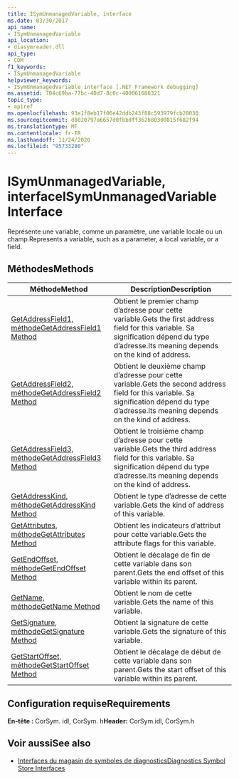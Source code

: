 ```yaml
---
title: ISymUnmanagedVariable, interface
ms.date: 03/30/2017
api_name:
- ISymUnmanagedVariable
api_location:
- diasymreader.dll
api_type:
- COM
f1_keywords:
- ISymUnmanagedVariable
helpviewer_keywords:
- ISymUnmanagedVariable interface [.NET Framework debugging]
ms.assetid: 704c69ba-77bc-40d7-8c0c-400061686321
topic_type:
- apiref
ms.openlocfilehash: 93e1f8eb17f06e42ddb243f88c593979fcb28030
ms.sourcegitcommit: d8020797a6657d0fbbdff362b80300815f682f94
ms.translationtype: MT
ms.contentlocale: fr-FR
ms.lasthandoff: 11/24/2020
ms.locfileid: "95733280"
---
```

# <a name="isymunmanagedvariable-interface"></a><span data-ttu-id="63b47-102">ISymUnmanagedVariable, interface</span><span class="sxs-lookup"><span data-stu-id="63b47-102">ISymUnmanagedVariable Interface</span></span>

<span data-ttu-id="63b47-103">Représente une variable, comme un paramètre, une variable locale ou un champ.</span><span class="sxs-lookup"><span data-stu-id="63b47-103">Represents a variable, such as a parameter, a local variable, or a field.</span></span>  
  
## <a name="methods"></a><span data-ttu-id="63b47-104">Méthodes</span><span class="sxs-lookup"><span data-stu-id="63b47-104">Methods</span></span>  
  
|<span data-ttu-id="63b47-105">Méthode</span><span class="sxs-lookup"><span data-stu-id="63b47-105">Method</span></span>|<span data-ttu-id="63b47-106">Description</span><span class="sxs-lookup"><span data-stu-id="63b47-106">Description</span></span>|  
|------------|-----------------|  
|[<span data-ttu-id="63b47-107">GetAddressField1, méthode</span><span class="sxs-lookup"><span data-stu-id="63b47-107">GetAddressField1 Method</span></span>](isymunmanagedvariable-getaddressfield1-method.md)|<span data-ttu-id="63b47-108">Obtient le premier champ d’adresse pour cette variable.</span><span class="sxs-lookup"><span data-stu-id="63b47-108">Gets the first address field for this variable.</span></span> <span data-ttu-id="63b47-109">Sa signification dépend du type d’adresse.</span><span class="sxs-lookup"><span data-stu-id="63b47-109">Its meaning depends on the kind of address.</span></span>|  
|[<span data-ttu-id="63b47-110">GetAddressField2, méthode</span><span class="sxs-lookup"><span data-stu-id="63b47-110">GetAddressField2 Method</span></span>](isymunmanagedvariable-getaddressfield2-method.md)|<span data-ttu-id="63b47-111">Obtient le deuxième champ d’adresse pour cette variable.</span><span class="sxs-lookup"><span data-stu-id="63b47-111">Gets the second address field for this variable.</span></span> <span data-ttu-id="63b47-112">Sa signification dépend du type d’adresse.</span><span class="sxs-lookup"><span data-stu-id="63b47-112">Its meaning depends on the kind of address.</span></span>|  
|[<span data-ttu-id="63b47-113">GetAddressField3, méthode</span><span class="sxs-lookup"><span data-stu-id="63b47-113">GetAddressField3 Method</span></span>](isymunmanagedvariable-getaddressfield3-method.md)|<span data-ttu-id="63b47-114">Obtient le troisième champ d’adresse pour cette variable.</span><span class="sxs-lookup"><span data-stu-id="63b47-114">Gets the third address field for this variable.</span></span> <span data-ttu-id="63b47-115">Sa signification dépend du type d’adresse.</span><span class="sxs-lookup"><span data-stu-id="63b47-115">Its meaning depends on the kind of address.</span></span>|  
|[<span data-ttu-id="63b47-116">GetAddressKind, méthode</span><span class="sxs-lookup"><span data-stu-id="63b47-116">GetAddressKind Method</span></span>](isymunmanagedvariable-getaddresskind-method.md)|<span data-ttu-id="63b47-117">Obtient le type d’adresse de cette variable.</span><span class="sxs-lookup"><span data-stu-id="63b47-117">Gets the kind of address of this variable.</span></span>|  
|[<span data-ttu-id="63b47-118">GetAttributes, méthode</span><span class="sxs-lookup"><span data-stu-id="63b47-118">GetAttributes Method</span></span>](isymunmanagedvariable-getattributes-method.md)|<span data-ttu-id="63b47-119">Obtient les indicateurs d’attribut pour cette variable.</span><span class="sxs-lookup"><span data-stu-id="63b47-119">Gets the attribute flags for this variable.</span></span>|  
|[<span data-ttu-id="63b47-120">GetEndOffset, méthode</span><span class="sxs-lookup"><span data-stu-id="63b47-120">GetEndOffset Method</span></span>](isymunmanagedvariable-getendoffset-method.md)|<span data-ttu-id="63b47-121">Obtient le décalage de fin de cette variable dans son parent.</span><span class="sxs-lookup"><span data-stu-id="63b47-121">Gets the end offset of this variable within its parent.</span></span>|  
|[<span data-ttu-id="63b47-122">GetName, méthode</span><span class="sxs-lookup"><span data-stu-id="63b47-122">GetName Method</span></span>](isymunmanagedvariable-getname-method.md)|<span data-ttu-id="63b47-123">Obtient le nom de cette variable.</span><span class="sxs-lookup"><span data-stu-id="63b47-123">Gets the name of this variable.</span></span>|  
|[<span data-ttu-id="63b47-124">GetSignature, méthode</span><span class="sxs-lookup"><span data-stu-id="63b47-124">GetSignature Method</span></span>](isymunmanagedvariable-getsignature-method.md)|<span data-ttu-id="63b47-125">Obtient la signature de cette variable.</span><span class="sxs-lookup"><span data-stu-id="63b47-125">Gets the signature of this variable.</span></span>|  
|[<span data-ttu-id="63b47-126">GetStartOffset, méthode</span><span class="sxs-lookup"><span data-stu-id="63b47-126">GetStartOffset Method</span></span>](isymunmanagedvariable-getstartoffset-method.md)|<span data-ttu-id="63b47-127">Obtient le décalage de début de cette variable dans son parent.</span><span class="sxs-lookup"><span data-stu-id="63b47-127">Gets the start offset of this variable within its parent.</span></span>|  
  
## <a name="requirements"></a><span data-ttu-id="63b47-128">Configuration requise</span><span class="sxs-lookup"><span data-stu-id="63b47-128">Requirements</span></span>  

 <span data-ttu-id="63b47-129">**En-tête :** CorSym. idl, CorSym. h</span><span class="sxs-lookup"><span data-stu-id="63b47-129">**Header:** CorSym.idl, CorSym.h</span></span>  
  
## <a name="see-also"></a><span data-ttu-id="63b47-130">Voir aussi</span><span class="sxs-lookup"><span data-stu-id="63b47-130">See also</span></span>

- [<span data-ttu-id="63b47-131">Interfaces du magasin de symboles de diagnostics</span><span class="sxs-lookup"><span data-stu-id="63b47-131">Diagnostics Symbol Store Interfaces</span></span>](diagnostics-symbol-store-interfaces.md)
